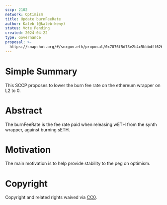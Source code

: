 ```yaml
---
sccp: 2102
network: Optimism
title: Update burnFeeRate
author: Kaleb (@kaleb-keny)
status: Vote_Pending
created: 2024-04-22
type: Governance
proposal: >-
  https://snapshot.org/#/snxgov.eth/proposal/0x7876f5d73e2b4c5bbbdff6269393b77b800226cf3f3e998d2d8d6b8bec8f825c
---
```


# Simple Summary

This SCCP proposes to lower the burn fee rate on the ethereum wrapper on L2 to 0.

# Abstract

The burnFeeRate is the fee rate paid when releasing wETH from the synth wrapper, against burning sETH.

# Motivation

The main motivation is to help provide stability to the peg on optimism. 

# Copyright

Copyright and related rights waived via [CC0](https://creativecommons.org/publicdomain/zero/1.0/).


